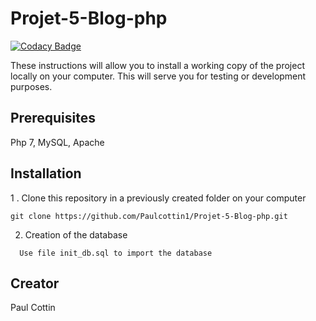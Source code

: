 # Projet-5-Blog-php

[![Codacy Badge](https://api.codacy.com/project/badge/Grade/ff5a756c7a044e68ba9f51a946fa037d)](https://app.codacy.com/manual/cottin.paul45/Projet-5-Blog-php?utm_source=github.com&utm_medium=referral&utm_content=Paulcottin1/Projet-5-Blog-php&utm_campaign=Badge_Grade_Dashboard)

These instructions will allow you to install a working copy of the project locally on your computer.
This will serve you for testing or development purposes.

## Prerequisites

Php 7, MySQL, Apache

## Installation

1 . Clone this repository in a previously created folder on your computer
```
git clone https://github.com/Paulcottin1/Projet-5-Blog-php.git
```

2. Creation of the database
```
  Use file init_db.sql to import the database
```

## Creator

Paul Cottin
